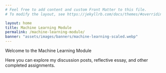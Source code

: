 ```yaml
---
# Feel free to add content and custom Front Matter to this file.
# To modify the layout, see https://jekyllrb.com/docs/themes/#overriding-theme-defaults

layout: home
title: Machine Learning Module
permalink: /machine-learning-module/
banner: "assets/images/banners/machine-learning-scaled.webp"
---
```

Welcome to the Machine Learning Module 

Here you can explore my discussion posts, reflective essay, and other completed assignments. 
